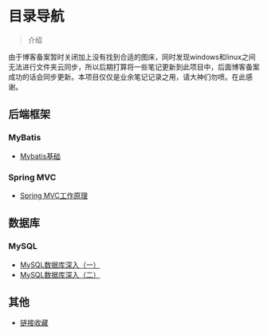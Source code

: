 

# 目录导航

> 介绍

由于博客备案暂时关闭加上没有找到合适的图床，同时发现windows和linux之间无法进行文件夹云同步，所以后期打算将一些笔记更新到此项目中，后面博客备案成功的话会同步更新。本项目仅仅是业余笔记记录之用，请大神们勿喷。在此感谢。



## 后端框架

### MyBatis

+ [Mybatis基础](note/Mybatis基础.md)

### Spring MVC

+ [Spring MVC工作原理](note/SpringMVC工作原理.md)





## 数据库

### MySQL

+ [MySQL数据库深入（一）](note/MySQL深入（一）.md)
+ [MySQL数据库深入（二）](note/MySQL深入（二）.md)



## 其他

+ [链接收藏](note/链接收藏.md)
